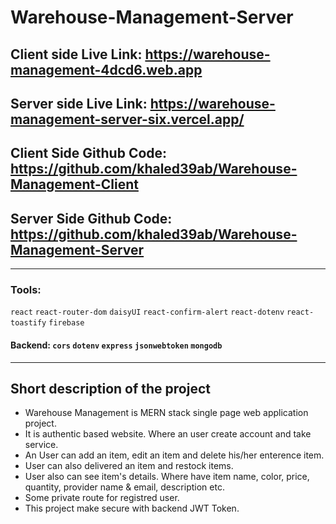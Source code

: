 ﻿# Warehouse-Management-Server
 
## Client side Live Link: https://warehouse-management-4dcd6.web.app
## Server side Live Link: https://warehouse-management-server-six.vercel.app/
## Client Side Github Code: https://github.com/khaled39ab/Warehouse-Management-Client
## Server Side Github Code: https://github.com/khaled39ab/Warehouse-Management-Server

***
### Tools:
`react` `react-router-dom` `daisyUI` `react-confirm-alert` `react-dotenv` `react-toastify` `firebase` 
#### Backend: `cors` `dotenv` `express` `jsonwebtoken` `mongodb`
***
## Short description of the project
* Warehouse Management is MERN stack single page web application project.
* It is authentic based website. Where an user create account and take service.
* An User can add an item, edit an item and delete his/her enterence item.
* User can also delivered an item and restock items.
* User also can see item's details. Where have item name, color, price, quantity, provider name & email, description etc.
* Some private route for registred user.
* This project make secure with backend JWT Token.
